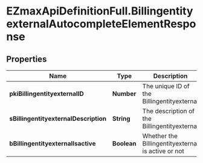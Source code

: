 # EZmaxApiDefinitionFull.BillingentityexternalAutocompleteElementResponse

## Properties

Name | Type | Description | Notes
------------ | ------------- | ------------- | -------------
**pkiBillingentityexternalID** | **Number** | The unique ID of the Billingentityexternal | 
**sBillingentityexternalDescription** | **String** | The description of the Billingentityexternal | 
**bBillingentityexternalIsactive** | **Boolean** | Whether the Billingentityexternal is active or not | 


